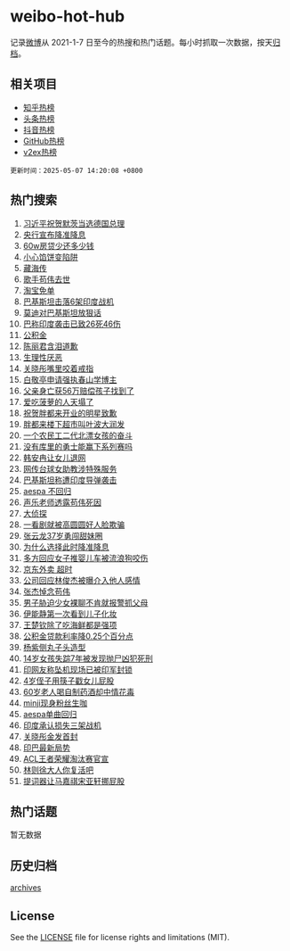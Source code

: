 # weibo-hot-hub

记录[微博](https://www.weibo.com)从 2021-1-7 日至今的热搜和热门话题。每小时抓取一次数据，按天[归档](archives)。

## 相关项目

- [知乎热榜](https://github.com/lonnyzhang423/zhihu-hot-hub)
- [头条热榜](https://github.com/lonnyzhang423/toutiao-hot-hub)
- [抖音热榜](https://github.com/lonnyzhang423/douyin-hot-hub)
- [GitHub热榜](https://github.com/lonnyzhang423/github-hot-hub)
- [v2ex热榜](https://github.com/lonnyzhang423/v2ex-hot-hub)


`更新时间：2025-05-07 14:20:08 +0800`

## 热门搜索

1. [习近平祝贺默茨当选德国总理](https://m.weibo.cn/search?containerid=100103type%3D1%26t%3D10%26q%3D%23%E4%B9%A0%E8%BF%91%E5%B9%B3%E7%A5%9D%E8%B4%BA%E9%BB%98%E8%8C%A8%E5%BD%93%E9%80%89%E5%BE%B7%E5%9B%BD%E6%80%BB%E7%90%86%23&stream_entry_id=51&isnewpage=1&extparam=seat%3D1%26filter_type%3Drealtimehot%26stream_entry_id%3D51%26dgr%3D0%26pos%3D0%26q%3D%2523%25E4%25B9%25A0%25E8%25BF%2591%25E5%25B9%25B3%25E7%25A5%259D%25E8%25B4%25BA%25E9%25BB%2598%25E8%258C%25A8%25E5%25BD%2593%25E9%2580%2589%25E5%25BE%25B7%25E5%259B%25BD%25E6%2580%25BB%25E7%2590%2586%2523%26cate%3D10103%26c_type%3D51%26display_time%3D1746598807%26pre_seqid%3D17465988075220289204127)
1. [央行宣布降准降息](https://m.weibo.cn/search?containerid=100103type%3D1%26t%3D10%26q%3D%23%E5%A4%AE%E8%A1%8C%E5%AE%A3%E5%B8%83%E9%99%8D%E5%87%86%E9%99%8D%E6%81%AF%23&stream_entry_id=31&isnewpage=1&extparam=seat%3D1%26stream_entry_id%3D31%26pos%3D0%26lcate%3D5001%26band_rank%3D1%26filter_type%3Drealtimehot%26q%3D%2523%25E5%25A4%25AE%25E8%25A1%258C%25E5%25AE%25A3%25E5%25B8%2583%25E9%2599%258D%25E5%2587%2586%25E9%2599%258D%25E6%2581%25AF%2523%26dgr%3D0%26c_type%3D31%26realpos%3D1%26cate%3D5001%26flag%3D2%26display_time%3D1746598807%26pre_seqid%3D17465988075220289204127)
1. [60w房贷少还多少钱](https://m.weibo.cn/search?containerid=100103type%3D1%26t%3D10%26q%3D60w%E6%88%BF%E8%B4%B7%E5%B0%91%E8%BF%98%E5%A4%9A%E5%B0%91%E9%92%B1&stream_entry_id=31&isnewpage=1&extparam=seat%3D1%26stream_entry_id%3D31%26pos%3D1%26lcate%3D5001%26band_rank%3D2%26filter_type%3Drealtimehot%26q%3D60w%25E6%2588%25BF%25E8%25B4%25B7%25E5%25B0%2591%25E8%25BF%2598%25E5%25A4%259A%25E5%25B0%2591%25E9%2592%25B1%26dgr%3D0%26c_type%3D31%26realpos%3D2%26cate%3D5001%26flag%3D2%26display_time%3D1746598807%26pre_seqid%3D17465988075220289204127)
1. [小心馅饼变陷阱](https://m.weibo.cn/search?containerid=100103type%3D1%26t%3D10%26q%3D%23%E5%B0%8F%E5%BF%83%E9%A6%85%E9%A5%BC%E5%8F%98%E9%99%B7%E9%98%B1%23&stream_entry_id=31&isnewpage=1&extparam=seat%3D1%26stream_entry_id%3D31%26pos%3D2%26lcate%3D5001%26band_rank%3D3%26filter_type%3Drealtimehot%26q%3D%2523%25E5%25B0%258F%25E5%25BF%2583%25E9%25A6%2585%25E9%25A5%25BC%25E5%258F%2598%25E9%2599%25B7%25E9%2598%25B1%2523%26dgr%3D0%26c_type%3D31%26realpos%3D3%26cate%3D5001%26flag%3D1%26display_time%3D1746598807%26pre_seqid%3D17465988075220289204127)
1. [藏海传](https://m.weibo.cn/search?containerid=100103type%3D1%26t%3D10%26q%3D%E8%97%8F%E6%B5%B7%E4%BC%A0&stream_entry_id=31&isnewpage=1&extparam=seat%3D1%26stream_entry_id%3D31%26pos%3D3%26lcate%3D5001%26band_rank%3D4%26filter_type%3Drealtimehot%26q%3D%25E8%2597%258F%25E6%25B5%25B7%25E4%25BC%25A0%26dgr%3D0%26c_type%3D31%26realpos%3D4%26cate%3D5001%26flag%3D2%26display_time%3D1746598807%26pre_seqid%3D17465988075220289204127)
1. [歌手苟伟去世](https://m.weibo.cn/search?containerid=100103type%3D1%26t%3D10%26q%3D%23%E6%AD%8C%E6%89%8B%E8%8B%9F%E4%BC%9F%E5%8E%BB%E4%B8%96%23&stream_entry_id=31&isnewpage=1&extparam=seat%3D1%26stream_entry_id%3D31%26pos%3D4%26lcate%3D5001%26band_rank%3D5%26filter_type%3Drealtimehot%26q%3D%2523%25E6%25AD%258C%25E6%2589%258B%25E8%258B%259F%25E4%25BC%259F%25E5%258E%25BB%25E4%25B8%2596%2523%26dgr%3D0%26c_type%3D31%26realpos%3D5%26cate%3D5001%26flag%3D2%26display_time%3D1746598807%26pre_seqid%3D17465988075220289204127)
1. [淘宝免单](https://m.weibo.cn/search?containerid=100103type%3D1%26t%3D10%26q%3D%E6%B7%98%E5%AE%9D%E5%85%8D%E5%8D%95&stream_entry_id=31&isnewpage=1&extparam=seat%3D1%26stream_entry_id%3D31%26pos%3D5%26lcate%3D5001%26band_rank%3D6%26filter_type%3Drealtimehot%26q%3D%25E6%25B7%2598%25E5%25AE%259D%25E5%2585%258D%25E5%258D%2595%26dgr%3D0%26c_type%3D31%26realpos%3D6%26cate%3D5001%26flag%3D16%26display_time%3D1746598807%26pre_seqid%3D17465988075220289204127)
1. [巴基斯坦击落6架印度战机](https://m.weibo.cn/search?containerid=100103type%3D1%26t%3D10%26q%3D%23%E5%B7%B4%E5%9F%BA%E6%96%AF%E5%9D%A6%E5%87%BB%E8%90%BD6%E6%9E%B6%E5%8D%B0%E5%BA%A6%E6%88%98%E6%9C%BA%23&stream_entry_id=31&isnewpage=1&extparam=seat%3D1%26stream_entry_id%3D31%26pos%3D6%26lcate%3D5001%26band_rank%3D7%26filter_type%3Drealtimehot%26q%3D%2523%25E5%25B7%25B4%25E5%259F%25BA%25E6%2596%25AF%25E5%259D%25A6%25E5%2587%25BB%25E8%2590%25BD6%25E6%259E%25B6%25E5%258D%25B0%25E5%25BA%25A6%25E6%2588%2598%25E6%259C%25BA%2523%26dgr%3D0%26c_type%3D31%26realpos%3D7%26cate%3D5001%26flag%3D0%26display_time%3D1746598807%26pre_seqid%3D17465988075220289204127)
1. [莫迪对巴基斯坦放狠话](https://m.weibo.cn/search?containerid=100103type%3D1%26t%3D10%26q%3D%23%E8%8E%AB%E8%BF%AA%E5%AF%B9%E5%B7%B4%E5%9F%BA%E6%96%AF%E5%9D%A6%E6%94%BE%E7%8B%A0%E8%AF%9D%23&stream_entry_id=31&isnewpage=1&extparam=seat%3D1%26stream_entry_id%3D31%26pos%3D7%26lcate%3D5001%26band_rank%3D8%26filter_type%3Drealtimehot%26q%3D%2523%25E8%258E%25AB%25E8%25BF%25AA%25E5%25AF%25B9%25E5%25B7%25B4%25E5%259F%25BA%25E6%2596%25AF%25E5%259D%25A6%25E6%2594%25BE%25E7%258B%25A0%25E8%25AF%259D%2523%26dgr%3D0%26c_type%3D31%26realpos%3D8%26cate%3D5001%26flag%3D0%26display_time%3D1746598807%26pre_seqid%3D17465988075220289204127)
1. [巴称印度袭击已致26死46伤](https://m.weibo.cn/search?containerid=100103type%3D1%26t%3D10%26q%3D%23%E5%B7%B4%E7%A7%B0%E5%8D%B0%E5%BA%A6%E8%A2%AD%E5%87%BB%E5%B7%B2%E8%87%B426%E6%AD%BB46%E4%BC%A4%23&stream_entry_id=31&isnewpage=1&extparam=seat%3D1%26stream_entry_id%3D31%26pos%3D8%26lcate%3D5001%26band_rank%3D9%26filter_type%3Drealtimehot%26q%3D%2523%25E5%25B7%25B4%25E7%25A7%25B0%25E5%258D%25B0%25E5%25BA%25A6%25E8%25A2%25AD%25E5%2587%25BB%25E5%25B7%25B2%25E8%2587%25B426%25E6%25AD%25BB46%25E4%25BC%25A4%2523%26dgr%3D0%26c_type%3D31%26realpos%3D9%26cate%3D5001%26flag%3D1%26display_time%3D1746598807%26pre_seqid%3D17465988075220289204127)
1. [公积金](https://m.weibo.cn/search?containerid=100103type%3D1%26t%3D10%26q%3D%E5%85%AC%E7%A7%AF%E9%87%91&stream_entry_id=31&isnewpage=1&extparam=seat%3D1%26stream_entry_id%3D31%26pos%3D9%26lcate%3D5001%26band_rank%3D10%26filter_type%3Drealtimehot%26q%3D%25E5%2585%25AC%25E7%25A7%25AF%25E9%2587%2591%26dgr%3D0%26c_type%3D31%26realpos%3D10%26cate%3D5001%26flag%3D0%26display_time%3D1746598807%26pre_seqid%3D17465988075220289204127)
1. [陈丽君含泪道歉](https://m.weibo.cn/search?containerid=100103type%3D1%26t%3D10%26q%3D%23%E9%99%88%E4%B8%BD%E5%90%9B%E5%90%AB%E6%B3%AA%E9%81%93%E6%AD%89%23&stream_entry_id=31&isnewpage=1&extparam=seat%3D1%26stream_entry_id%3D31%26pos%3D10%26lcate%3D5001%26band_rank%3D11%26filter_type%3Drealtimehot%26q%3D%2523%25E9%2599%2588%25E4%25B8%25BD%25E5%2590%259B%25E5%2590%25AB%25E6%25B3%25AA%25E9%2581%2593%25E6%25AD%2589%2523%26dgr%3D0%26c_type%3D31%26realpos%3D11%26cate%3D5001%26flag%3D1%26display_time%3D1746598807%26pre_seqid%3D17465988075220289204127)
1. [生理性厌恶](https://m.weibo.cn/search?containerid=100103type%3D1%26t%3D10%26q%3D%E7%94%9F%E7%90%86%E6%80%A7%E5%8E%8C%E6%81%B6&stream_entry_id=31&isnewpage=1&extparam=seat%3D1%26stream_entry_id%3D31%26pos%3D11%26lcate%3D5001%26band_rank%3D12%26filter_type%3Drealtimehot%26q%3D%25E7%2594%259F%25E7%2590%2586%25E6%2580%25A7%25E5%258E%258C%25E6%2581%25B6%26dgr%3D0%26c_type%3D31%26realpos%3D12%26cate%3D5001%26flag%3D2%26display_time%3D1746598807%26pre_seqid%3D17465988075220289204127)
1. [关晓彤嘴里咬着戒指](https://m.weibo.cn/search?containerid=100103type%3D1%26t%3D10%26q%3D%23%E5%85%B3%E6%99%93%E5%BD%A4%E5%98%B4%E9%87%8C%E5%92%AC%E7%9D%80%E6%88%92%E6%8C%87%23&stream_entry_id=31&isnewpage=1&extparam=seat%3D1%26stream_entry_id%3D31%26pos%3D12%26lcate%3D5001%26band_rank%3D13%26filter_type%3Drealtimehot%26q%3D%2523%25E5%2585%25B3%25E6%2599%2593%25E5%25BD%25A4%25E5%2598%25B4%25E9%2587%258C%25E5%2592%25AC%25E7%259D%2580%25E6%2588%2592%25E6%258C%2587%2523%26dgr%3D0%26c_type%3D31%26realpos%3D13%26cate%3D5001%26flag%3D1%26display_time%3D1746598807%26pre_seqid%3D17465988075220289204127)
1. [白敬亭申请强执春山学博主](https://m.weibo.cn/search?containerid=100103type%3D1%26t%3D10%26q%3D%23%E7%99%BD%E6%95%AC%E4%BA%AD%E7%94%B3%E8%AF%B7%E5%BC%BA%E6%89%A7%E6%98%A5%E5%B1%B1%E5%AD%A6%E5%8D%9A%E4%B8%BB%23&stream_entry_id=31&isnewpage=1&extparam=seat%3D1%26stream_entry_id%3D31%26pos%3D13%26lcate%3D5001%26band_rank%3D14%26filter_type%3Drealtimehot%26q%3D%2523%25E7%2599%25BD%25E6%2595%25AC%25E4%25BA%25AD%25E7%2594%25B3%25E8%25AF%25B7%25E5%25BC%25BA%25E6%2589%25A7%25E6%2598%25A5%25E5%25B1%25B1%25E5%25AD%25A6%25E5%258D%259A%25E4%25B8%25BB%2523%26dgr%3D0%26c_type%3D31%26realpos%3D14%26cate%3D5001%26flag%3D2%26display_time%3D1746598807%26pre_seqid%3D17465988075220289204127)
1. [父亲身亡获56万赔偿孩子找到了](https://m.weibo.cn/search?containerid=100103type%3D1%26t%3D10%26q%3D%23%E7%88%B6%E4%BA%B2%E8%BA%AB%E4%BA%A1%E8%8E%B756%E4%B8%87%E8%B5%94%E5%81%BF%E5%AD%A9%E5%AD%90%E6%89%BE%E5%88%B0%E4%BA%86%23&stream_entry_id=31&isnewpage=1&extparam=seat%3D1%26stream_entry_id%3D31%26pos%3D14%26lcate%3D5001%26band_rank%3D15%26filter_type%3Drealtimehot%26q%3D%2523%25E7%2588%25B6%25E4%25BA%25B2%25E8%25BA%25AB%25E4%25BA%25A1%25E8%258E%25B756%25E4%25B8%2587%25E8%25B5%2594%25E5%2581%25BF%25E5%25AD%25A9%25E5%25AD%2590%25E6%2589%25BE%25E5%2588%25B0%25E4%25BA%2586%2523%26dgr%3D0%26c_type%3D31%26realpos%3D15%26cate%3D5001%26flag%3D1%26display_time%3D1746598807%26pre_seqid%3D17465988075220289204127)
1. [爱吃菠萝的人天塌了](https://m.weibo.cn/search?containerid=100103type%3D1%26t%3D10%26q%3D%23%E7%88%B1%E5%90%83%E8%8F%A0%E8%90%9D%E7%9A%84%E4%BA%BA%E5%A4%A9%E5%A1%8C%E4%BA%86%23&stream_entry_id=31&isnewpage=1&extparam=seat%3D1%26stream_entry_id%3D31%26pos%3D15%26lcate%3D5001%26band_rank%3D16%26filter_type%3Drealtimehot%26q%3D%2523%25E7%2588%25B1%25E5%2590%2583%25E8%258F%25A0%25E8%2590%259D%25E7%259A%2584%25E4%25BA%25BA%25E5%25A4%25A9%25E5%25A1%258C%25E4%25BA%2586%2523%26dgr%3D0%26c_type%3D31%26realpos%3D16%26cate%3D5001%26flag%3D2%26display_time%3D1746598807%26pre_seqid%3D17465988075220289204127)
1. [祝贺胖都来开业的明星致歉](https://m.weibo.cn/search?containerid=100103type%3D1%26t%3D10%26q%3D%23%E7%A5%9D%E8%B4%BA%E8%83%96%E9%83%BD%E6%9D%A5%E5%BC%80%E4%B8%9A%E7%9A%84%E6%98%8E%E6%98%9F%E8%87%B4%E6%AD%89%23&stream_entry_id=31&isnewpage=1&extparam=seat%3D1%26stream_entry_id%3D31%26pos%3D16%26lcate%3D5001%26band_rank%3D17%26filter_type%3Drealtimehot%26q%3D%2523%25E7%25A5%259D%25E8%25B4%25BA%25E8%2583%2596%25E9%2583%25BD%25E6%259D%25A5%25E5%25BC%2580%25E4%25B8%259A%25E7%259A%2584%25E6%2598%258E%25E6%2598%259F%25E8%2587%25B4%25E6%25AD%2589%2523%26dgr%3D0%26c_type%3D31%26realpos%3D17%26cate%3D5001%26flag%3D2%26display_time%3D1746598807%26pre_seqid%3D17465988075220289204127)
1. [胖都来楼下超市叫叶波大润发](https://m.weibo.cn/search?containerid=100103type%3D1%26t%3D10%26q%3D%23%E8%83%96%E9%83%BD%E6%9D%A5%E6%A5%BC%E4%B8%8B%E8%B6%85%E5%B8%82%E5%8F%AB%E5%8F%B6%E6%B3%A2%E5%A4%A7%E6%B6%A6%E5%8F%91%23&stream_entry_id=31&isnewpage=1&extparam=seat%3D1%26stream_entry_id%3D31%26pos%3D17%26lcate%3D5001%26band_rank%3D18%26filter_type%3Drealtimehot%26q%3D%2523%25E8%2583%2596%25E9%2583%25BD%25E6%259D%25A5%25E6%25A5%25BC%25E4%25B8%258B%25E8%25B6%2585%25E5%25B8%2582%25E5%258F%25AB%25E5%258F%25B6%25E6%25B3%25A2%25E5%25A4%25A7%25E6%25B6%25A6%25E5%258F%2591%2523%26dgr%3D0%26c_type%3D31%26realpos%3D18%26cate%3D5001%26flag%3D1%26display_time%3D1746598807%26pre_seqid%3D17465988075220289204127)
1. [一个农民工二代北漂女孩的奋斗](https://m.weibo.cn/search?containerid=100103type%3D1%26t%3D10%26q%3D%23%E4%B8%80%E4%B8%AA%E5%86%9C%E6%B0%91%E5%B7%A5%E4%BA%8C%E4%BB%A3%E5%8C%97%E6%BC%82%E5%A5%B3%E5%AD%A9%E7%9A%84%E5%A5%8B%E6%96%97%23&stream_entry_id=31&isnewpage=1&extparam=seat%3D1%26stream_entry_id%3D31%26pos%3D18%26lcate%3D5001%26band_rank%3D19%26filter_type%3Drealtimehot%26q%3D%2523%25E4%25B8%2580%25E4%25B8%25AA%25E5%2586%259C%25E6%25B0%2591%25E5%25B7%25A5%25E4%25BA%258C%25E4%25BB%25A3%25E5%258C%2597%25E6%25BC%2582%25E5%25A5%25B3%25E5%25AD%25A9%25E7%259A%2584%25E5%25A5%258B%25E6%2596%2597%2523%26dgr%3D0%26c_type%3D31%26realpos%3D19%26cate%3D5001%26flag%3D1%26display_time%3D1746598807%26pre_seqid%3D17465988075220289204127)
1. [没有库里的勇士能赢下系列赛吗](https://m.weibo.cn/search?containerid=100103type%3D1%26t%3D10%26q%3D%E6%B2%A1%E6%9C%89%E5%BA%93%E9%87%8C%E7%9A%84%E5%8B%87%E5%A3%AB%E8%83%BD%E8%B5%A2%E4%B8%8B%E7%B3%BB%E5%88%97%E8%B5%9B%E5%90%97&stream_entry_id=31&isnewpage=1&extparam=seat%3D1%26stream_entry_id%3D31%26pos%3D19%26lcate%3D5001%26is_ai_ask%3D1%26band_rank%3D20%26filter_type%3Drealtimehot%26q%3D%25E6%25B2%25A1%25E6%259C%2589%25E5%25BA%2593%25E9%2587%258C%25E7%259A%2584%25E5%258B%2587%25E5%25A3%25AB%25E8%2583%25BD%25E8%25B5%25A2%25E4%25B8%258B%25E7%25B3%25BB%25E5%2588%2597%25E8%25B5%259B%25E5%2590%2597%26c_type%3D31%26dgr%3D0%26realpos%3D20%26cate%3D5001%26flag%3D1%26display_time%3D1746598807%26pre_seqid%3D17465988075220289204127)
1. [韩安冉让女儿退网](https://m.weibo.cn/search?containerid=100103type%3D1%26t%3D10%26q%3D%23%E9%9F%A9%E5%AE%89%E5%86%89%E8%AE%A9%E5%A5%B3%E5%84%BF%E9%80%80%E7%BD%91%23&stream_entry_id=31&isnewpage=1&extparam=seat%3D1%26stream_entry_id%3D31%26pos%3D20%26lcate%3D5001%26band_rank%3D21%26filter_type%3Drealtimehot%26q%3D%2523%25E9%259F%25A9%25E5%25AE%2589%25E5%2586%2589%25E8%25AE%25A9%25E5%25A5%25B3%25E5%2584%25BF%25E9%2580%2580%25E7%25BD%2591%2523%26dgr%3D0%26c_type%3D31%26realpos%3D21%26cate%3D5001%26flag%3D1%26display_time%3D1746598807%26pre_seqid%3D17465988075220289204127)
1. [网传台球女助教涉特殊服务](https://m.weibo.cn/search?containerid=100103type%3D1%26t%3D10%26q%3D%23%E7%BD%91%E4%BC%A0%E5%8F%B0%E7%90%83%E5%A5%B3%E5%8A%A9%E6%95%99%E6%B6%89%E7%89%B9%E6%AE%8A%E6%9C%8D%E5%8A%A1%23&stream_entry_id=31&isnewpage=1&extparam=seat%3D1%26stream_entry_id%3D31%26pos%3D21%26lcate%3D5001%26band_rank%3D22%26filter_type%3Drealtimehot%26q%3D%2523%25E7%25BD%2591%25E4%25BC%25A0%25E5%258F%25B0%25E7%2590%2583%25E5%25A5%25B3%25E5%258A%25A9%25E6%2595%2599%25E6%25B6%2589%25E7%2589%25B9%25E6%25AE%258A%25E6%259C%258D%25E5%258A%25A1%2523%26dgr%3D0%26c_type%3D31%26realpos%3D22%26cate%3D5001%26flag%3D0%26display_time%3D1746598807%26pre_seqid%3D17465988075220289204127)
1. [巴基斯坦称遭印度导弹袭击](https://m.weibo.cn/search?containerid=100103type%3D1%26t%3D10%26q%3D%23%E5%B7%B4%E5%9F%BA%E6%96%AF%E5%9D%A6%E7%A7%B0%E9%81%AD%E5%8D%B0%E5%BA%A6%E5%AF%BC%E5%BC%B9%E8%A2%AD%E5%87%BB%23&stream_entry_id=31&isnewpage=1&extparam=seat%3D1%26stream_entry_id%3D31%26pos%3D22%26lcate%3D5001%26band_rank%3D23%26filter_type%3Drealtimehot%26q%3D%2523%25E5%25B7%25B4%25E5%259F%25BA%25E6%2596%25AF%25E5%259D%25A6%25E7%25A7%25B0%25E9%2581%25AD%25E5%258D%25B0%25E5%25BA%25A6%25E5%25AF%25BC%25E5%25BC%25B9%25E8%25A2%25AD%25E5%2587%25BB%2523%26dgr%3D0%26c_type%3D31%26realpos%3D23%26cate%3D5001%26flag%3D0%26display_time%3D1746598807%26pre_seqid%3D17465988075220289204127)
1. [aespa 不回归](https://m.weibo.cn/search?containerid=100103type%3D1%26t%3D10%26q%3Daespa+%E4%B8%8D%E5%9B%9E%E5%BD%92&stream_entry_id=31&isnewpage=1&extparam=seat%3D1%26stream_entry_id%3D31%26pos%3D23%26lcate%3D5001%26band_rank%3D24%26filter_type%3Drealtimehot%26q%3Daespa%2520%25E4%25B8%258D%25E5%259B%259E%25E5%25BD%2592%26dgr%3D0%26c_type%3D31%26realpos%3D24%26cate%3D5001%26flag%3D1%26display_time%3D1746598807%26pre_seqid%3D17465988075220289204127)
1. [声乐老师透露苟伟死因](https://m.weibo.cn/search?containerid=100103type%3D1%26t%3D10%26q%3D%23%E5%A3%B0%E4%B9%90%E8%80%81%E5%B8%88%E9%80%8F%E9%9C%B2%E8%8B%9F%E4%BC%9F%E6%AD%BB%E5%9B%A0%23&stream_entry_id=31&isnewpage=1&extparam=seat%3D1%26stream_entry_id%3D31%26pos%3D24%26lcate%3D5001%26band_rank%3D25%26filter_type%3Drealtimehot%26q%3D%2523%25E5%25A3%25B0%25E4%25B9%2590%25E8%2580%2581%25E5%25B8%2588%25E9%2580%258F%25E9%259C%25B2%25E8%258B%259F%25E4%25BC%259F%25E6%25AD%25BB%25E5%259B%25A0%2523%26dgr%3D0%26c_type%3D31%26realpos%3D25%26cate%3D5001%26flag%3D1%26display_time%3D1746598807%26pre_seqid%3D17465988075220289204127)
1. [大侦探](https://m.weibo.cn/search?containerid=100103type%3D1%26t%3D10%26q%3D%E5%A4%A7%E4%BE%A6%E6%8E%A2&stream_entry_id=31&isnewpage=1&extparam=seat%3D1%26stream_entry_id%3D31%26pos%3D25%26lcate%3D5001%26band_rank%3D26%26filter_type%3Drealtimehot%26q%3D%25E5%25A4%25A7%25E4%25BE%25A6%25E6%258E%25A2%26dgr%3D0%26c_type%3D31%26realpos%3D26%26cate%3D5001%26flag%3D1%26display_time%3D1746598807%26pre_seqid%3D17465988075220289204127)
1. [一看剧就被高圆圆好人脸欺骗](https://m.weibo.cn/search?containerid=100103type%3D1%26t%3D10%26q%3D%E4%B8%80%E7%9C%8B%E5%89%A7%E5%B0%B1%E8%A2%AB%E9%AB%98%E5%9C%86%E5%9C%86%E5%A5%BD%E4%BA%BA%E8%84%B8%E6%AC%BA%E9%AA%97&stream_entry_id=31&isnewpage=1&extparam=seat%3D1%26stream_entry_id%3D31%26pos%3D26%26lcate%3D5001%26band_rank%3D27%26filter_type%3Drealtimehot%26q%3D%25E4%25B8%2580%25E7%259C%258B%25E5%2589%25A7%25E5%25B0%25B1%25E8%25A2%25AB%25E9%25AB%2598%25E5%259C%2586%25E5%259C%2586%25E5%25A5%25BD%25E4%25BA%25BA%25E8%2584%25B8%25E6%25AC%25BA%25E9%25AA%2597%26dgr%3D0%26c_type%3D31%26realpos%3D27%26cate%3D5001%26flag%3D1%26display_time%3D1746598807%26pre_seqid%3D17465988075220289204127)
1. [张云龙37岁勇闯甜妹圈](https://m.weibo.cn/search?containerid=100103type%3D1%26t%3D10%26q%3D%E5%BC%A0%E4%BA%91%E9%BE%9937%E5%B2%81%E5%8B%87%E9%97%AF%E7%94%9C%E5%A6%B9%E5%9C%88&stream_entry_id=31&isnewpage=1&extparam=seat%3D1%26stream_entry_id%3D31%26pos%3D27%26lcate%3D5001%26band_rank%3D28%26filter_type%3Drealtimehot%26q%3D%25E5%25BC%25A0%25E4%25BA%2591%25E9%25BE%259937%25E5%25B2%2581%25E5%258B%2587%25E9%2597%25AF%25E7%2594%259C%25E5%25A6%25B9%25E5%259C%2588%26dgr%3D0%26c_type%3D31%26realpos%3D28%26cate%3D5001%26flag%3D1%26display_time%3D1746598807%26pre_seqid%3D17465988075220289204127)
1. [为什么选择此时降准降息](https://m.weibo.cn/search?containerid=100103type%3D1%26t%3D10%26q%3D%E4%B8%BA%E4%BB%80%E4%B9%88%E9%80%89%E6%8B%A9%E6%AD%A4%E6%97%B6%E9%99%8D%E5%87%86%E9%99%8D%E6%81%AF&stream_entry_id=31&isnewpage=1&extparam=seat%3D1%26stream_entry_id%3D31%26pos%3D28%26lcate%3D5001%26band_rank%3D29%26filter_type%3Drealtimehot%26q%3D%25E4%25B8%25BA%25E4%25BB%2580%25E4%25B9%2588%25E9%2580%2589%25E6%258B%25A9%25E6%25AD%25A4%25E6%2597%25B6%25E9%2599%258D%25E5%2587%2586%25E9%2599%258D%25E6%2581%25AF%26dgr%3D0%26c_type%3D31%26realpos%3D29%26cate%3D5001%26flag%3D1%26display_time%3D1746598807%26pre_seqid%3D17465988075220289204127)
1. [多方回应女子推婴儿车被流浪狗咬伤](https://m.weibo.cn/search?containerid=100103type%3D1%26t%3D10%26q%3D%23%E5%A4%9A%E6%96%B9%E5%9B%9E%E5%BA%94%E5%A5%B3%E5%AD%90%E6%8E%A8%E5%A9%B4%E5%84%BF%E8%BD%A6%E8%A2%AB%E6%B5%81%E6%B5%AA%E7%8B%97%E5%92%AC%E4%BC%A4%23&stream_entry_id=31&isnewpage=1&extparam=seat%3D1%26stream_entry_id%3D31%26pos%3D29%26lcate%3D5001%26band_rank%3D30%26filter_type%3Drealtimehot%26q%3D%2523%25E5%25A4%259A%25E6%2596%25B9%25E5%259B%259E%25E5%25BA%2594%25E5%25A5%25B3%25E5%25AD%2590%25E6%258E%25A8%25E5%25A9%25B4%25E5%2584%25BF%25E8%25BD%25A6%25E8%25A2%25AB%25E6%25B5%2581%25E6%25B5%25AA%25E7%258B%2597%25E5%2592%25AC%25E4%25BC%25A4%2523%26dgr%3D0%26c_type%3D31%26realpos%3D30%26cate%3D5001%26flag%3D1%26display_time%3D1746598807%26pre_seqid%3D17465988075220289204127)
1. [京东外卖 超时](https://m.weibo.cn/search?containerid=100103type%3D1%26t%3D10%26q%3D%E4%BA%AC%E4%B8%9C%E5%A4%96%E5%8D%96+%E8%B6%85%E6%97%B6&stream_entry_id=31&isnewpage=1&extparam=seat%3D1%26stream_entry_id%3D31%26pos%3D30%26lcate%3D5001%26band_rank%3D31%26filter_type%3Drealtimehot%26q%3D%25E4%25BA%25AC%25E4%25B8%259C%25E5%25A4%2596%25E5%258D%2596%2520%25E8%25B6%2585%25E6%2597%25B6%26dgr%3D0%26c_type%3D31%26realpos%3D31%26cate%3D5001%26flag%3D1%26display_time%3D1746598807%26pre_seqid%3D17465988075220289204127)
1. [公司回应林俊杰被曝介入他人感情](https://m.weibo.cn/search?containerid=100103type%3D1%26t%3D10%26q%3D%23%E5%85%AC%E5%8F%B8%E5%9B%9E%E5%BA%94%E6%9E%97%E4%BF%8A%E6%9D%B0%E8%A2%AB%E6%9B%9D%E4%BB%8B%E5%85%A5%E4%BB%96%E4%BA%BA%E6%84%9F%E6%83%85%23&stream_entry_id=31&isnewpage=1&extparam=seat%3D1%26stream_entry_id%3D31%26pos%3D31%26lcate%3D5001%26band_rank%3D32%26filter_type%3Drealtimehot%26q%3D%2523%25E5%2585%25AC%25E5%258F%25B8%25E5%259B%259E%25E5%25BA%2594%25E6%259E%2597%25E4%25BF%258A%25E6%259D%25B0%25E8%25A2%25AB%25E6%259B%259D%25E4%25BB%258B%25E5%2585%25A5%25E4%25BB%2596%25E4%25BA%25BA%25E6%2584%259F%25E6%2583%2585%2523%26dgr%3D0%26c_type%3D31%26realpos%3D32%26cate%3D5001%26flag%3D0%26display_time%3D1746598807%26pre_seqid%3D17465988075220289204127)
1. [张杰悼念苟伟](https://m.weibo.cn/search?containerid=100103type%3D1%26t%3D10%26q%3D%23%E5%BC%A0%E6%9D%B0%E6%82%BC%E5%BF%B5%E8%8B%9F%E4%BC%9F%23&stream_entry_id=31&isnewpage=1&extparam=seat%3D1%26stream_entry_id%3D31%26pos%3D32%26lcate%3D5001%26band_rank%3D33%26filter_type%3Drealtimehot%26q%3D%2523%25E5%25BC%25A0%25E6%259D%25B0%25E6%2582%25BC%25E5%25BF%25B5%25E8%258B%259F%25E4%25BC%259F%2523%26dgr%3D0%26c_type%3D31%26realpos%3D33%26cate%3D5001%26flag%3D0%26display_time%3D1746598807%26pre_seqid%3D17465988075220289204127)
1. [男子胁迫少女裸聊不肯就报警抓父母](https://m.weibo.cn/search?containerid=100103type%3D1%26t%3D10%26q%3D%23%E7%94%B7%E5%AD%90%E8%83%81%E8%BF%AB%E5%B0%91%E5%A5%B3%E8%A3%B8%E8%81%8A%E4%B8%8D%E8%82%AF%E5%B0%B1%E6%8A%A5%E8%AD%A6%E6%8A%93%E7%88%B6%E6%AF%8D%23&stream_entry_id=31&isnewpage=1&extparam=seat%3D1%26stream_entry_id%3D31%26pos%3D33%26lcate%3D5001%26band_rank%3D34%26filter_type%3Drealtimehot%26q%3D%2523%25E7%2594%25B7%25E5%25AD%2590%25E8%2583%2581%25E8%25BF%25AB%25E5%25B0%2591%25E5%25A5%25B3%25E8%25A3%25B8%25E8%2581%258A%25E4%25B8%258D%25E8%2582%25AF%25E5%25B0%25B1%25E6%258A%25A5%25E8%25AD%25A6%25E6%258A%2593%25E7%2588%25B6%25E6%25AF%258D%2523%26dgr%3D0%26c_type%3D31%26realpos%3D34%26cate%3D5001%26flag%3D1%26display_time%3D1746598807%26pre_seqid%3D17465988075220289204127)
1. [伊能静第一次看到儿子化妆](https://m.weibo.cn/search?containerid=100103type%3D1%26t%3D10%26q%3D%23%E4%BC%8A%E8%83%BD%E9%9D%99%E7%AC%AC%E4%B8%80%E6%AC%A1%E7%9C%8B%E5%88%B0%E5%84%BF%E5%AD%90%E5%8C%96%E5%A6%86%23&stream_entry_id=31&isnewpage=1&extparam=seat%3D1%26stream_entry_id%3D31%26pos%3D34%26lcate%3D5001%26band_rank%3D35%26filter_type%3Drealtimehot%26q%3D%2523%25E4%25BC%258A%25E8%2583%25BD%25E9%259D%2599%25E7%25AC%25AC%25E4%25B8%2580%25E6%25AC%25A1%25E7%259C%258B%25E5%2588%25B0%25E5%2584%25BF%25E5%25AD%2590%25E5%258C%2596%25E5%25A6%2586%2523%26dgr%3D0%26c_type%3D31%26realpos%3D35%26cate%3D5001%26flag%3D0%26display_time%3D1746598807%26pre_seqid%3D17465988075220289204127)
1. [王楚钦除了吃海鲜都是强项](https://m.weibo.cn/search?containerid=100103type%3D1%26t%3D10%26q%3D%23%E7%8E%8B%E6%A5%9A%E9%92%A6%E9%99%A4%E4%BA%86%E5%90%83%E6%B5%B7%E9%B2%9C%E9%83%BD%E6%98%AF%E5%BC%BA%E9%A1%B9%23&stream_entry_id=31&isnewpage=1&extparam=seat%3D1%26stream_entry_id%3D31%26pos%3D35%26lcate%3D5001%26band_rank%3D36%26filter_type%3Drealtimehot%26q%3D%2523%25E7%258E%258B%25E6%25A5%259A%25E9%2592%25A6%25E9%2599%25A4%25E4%25BA%2586%25E5%2590%2583%25E6%25B5%25B7%25E9%25B2%259C%25E9%2583%25BD%25E6%2598%25AF%25E5%25BC%25BA%25E9%25A1%25B9%2523%26dgr%3D0%26c_type%3D31%26realpos%3D36%26cate%3D5001%26flag%3D1%26display_time%3D1746598807%26pre_seqid%3D17465988075220289204127)
1. [公积金贷款利率降0.25个百分点](https://m.weibo.cn/search?containerid=100103type%3D1%26t%3D10%26q%3D%23%E5%85%AC%E7%A7%AF%E9%87%91%E8%B4%B7%E6%AC%BE%E5%88%A9%E7%8E%87%E9%99%8D0.25%E4%B8%AA%E7%99%BE%E5%88%86%E7%82%B9%23&stream_entry_id=31&isnewpage=1&extparam=seat%3D1%26stream_entry_id%3D31%26pos%3D36%26lcate%3D5001%26band_rank%3D37%26filter_type%3Drealtimehot%26q%3D%2523%25E5%2585%25AC%25E7%25A7%25AF%25E9%2587%2591%25E8%25B4%25B7%25E6%25AC%25BE%25E5%2588%25A9%25E7%258E%2587%25E9%2599%258D0.25%25E4%25B8%25AA%25E7%2599%25BE%25E5%2588%2586%25E7%2582%25B9%2523%26dgr%3D0%26c_type%3D31%26realpos%3D37%26cate%3D5001%26flag%3D0%26display_time%3D1746598807%26pre_seqid%3D17465988075220289204127)
1. [杨紫侧丸子头造型](https://m.weibo.cn/search?containerid=100103type%3D1%26t%3D10%26q%3D%23%E6%9D%A8%E7%B4%AB%E4%BE%A7%E4%B8%B8%E5%AD%90%E5%A4%B4%E9%80%A0%E5%9E%8B%23&stream_entry_id=31&isnewpage=1&extparam=seat%3D1%26stream_entry_id%3D31%26pos%3D37%26lcate%3D5001%26band_rank%3D38%26filter_type%3Drealtimehot%26q%3D%2523%25E6%259D%25A8%25E7%25B4%25AB%25E4%25BE%25A7%25E4%25B8%25B8%25E5%25AD%2590%25E5%25A4%25B4%25E9%2580%25A0%25E5%259E%258B%2523%26dgr%3D0%26c_type%3D31%26realpos%3D38%26cate%3D5001%26flag%3D1%26display_time%3D1746598807%26pre_seqid%3D17465988075220289204127)
1. [14岁女孩失踪7年被发现抛尸凶犯死刑](https://m.weibo.cn/search?containerid=100103type%3D1%26t%3D10%26q%3D%2314%E5%B2%81%E5%A5%B3%E5%AD%A9%E5%A4%B1%E8%B8%AA7%E5%B9%B4%E8%A2%AB%E5%8F%91%E7%8E%B0%E6%8A%9B%E5%B0%B8%E5%87%B6%E7%8A%AF%E6%AD%BB%E5%88%91%23&stream_entry_id=31&isnewpage=1&extparam=seat%3D1%26stream_entry_id%3D31%26pos%3D38%26lcate%3D5001%26band_rank%3D39%26filter_type%3Drealtimehot%26q%3D%252314%25E5%25B2%2581%25E5%25A5%25B3%25E5%25AD%25A9%25E5%25A4%25B1%25E8%25B8%25AA7%25E5%25B9%25B4%25E8%25A2%25AB%25E5%258F%2591%25E7%258E%25B0%25E6%258A%259B%25E5%25B0%25B8%25E5%2587%25B6%25E7%258A%25AF%25E6%25AD%25BB%25E5%2588%2591%2523%26dgr%3D0%26c_type%3D31%26realpos%3D39%26cate%3D5001%26flag%3D1%26display_time%3D1746598807%26pre_seqid%3D17465988075220289204127)
1. [印网友称坠机现场已被印军封锁](https://m.weibo.cn/search?containerid=100103type%3D1%26t%3D10%26q%3D%E5%8D%B0%E7%BD%91%E5%8F%8B%E7%A7%B0%E5%9D%A0%E6%9C%BA%E7%8E%B0%E5%9C%BA%E5%B7%B2%E8%A2%AB%E5%8D%B0%E5%86%9B%E5%B0%81%E9%94%81&stream_entry_id=31&isnewpage=1&extparam=seat%3D1%26stream_entry_id%3D31%26pos%3D39%26lcate%3D5001%26band_rank%3D40%26filter_type%3Drealtimehot%26q%3D%25E5%258D%25B0%25E7%25BD%2591%25E5%258F%258B%25E7%25A7%25B0%25E5%259D%25A0%25E6%259C%25BA%25E7%258E%25B0%25E5%259C%25BA%25E5%25B7%25B2%25E8%25A2%25AB%25E5%258D%25B0%25E5%2586%259B%25E5%25B0%2581%25E9%2594%2581%26dgr%3D0%26c_type%3D31%26realpos%3D40%26cate%3D5001%26flag%3D1%26display_time%3D1746598807%26pre_seqid%3D17465988075220289204127)
1. [4岁侄子用筷子戳女儿屁股](https://m.weibo.cn/search?containerid=100103type%3D1%26t%3D10%26q%3D%234%E5%B2%81%E4%BE%84%E5%AD%90%E7%94%A8%E7%AD%B7%E5%AD%90%E6%88%B3%E5%A5%B3%E5%84%BF%E5%B1%81%E8%82%A1%23&stream_entry_id=31&isnewpage=1&extparam=seat%3D1%26stream_entry_id%3D31%26pos%3D40%26lcate%3D5001%26band_rank%3D41%26filter_type%3Drealtimehot%26q%3D%25234%25E5%25B2%2581%25E4%25BE%2584%25E5%25AD%2590%25E7%2594%25A8%25E7%25AD%25B7%25E5%25AD%2590%25E6%2588%25B3%25E5%25A5%25B3%25E5%2584%25BF%25E5%25B1%2581%25E8%2582%25A1%2523%26dgr%3D0%26c_type%3D31%26realpos%3D41%26cate%3D5001%26flag%3D1%26display_time%3D1746598807%26pre_seqid%3D17465988075220289204127)
1. [60岁老人喝自制药酒却中情花毒](https://m.weibo.cn/search?containerid=100103type%3D1%26t%3D10%26q%3D%2360%E5%B2%81%E8%80%81%E4%BA%BA%E5%96%9D%E8%87%AA%E5%88%B6%E8%8D%AF%E9%85%92%E5%8D%B4%E4%B8%AD%E6%83%85%E8%8A%B1%E6%AF%92%23&stream_entry_id=31&isnewpage=1&extparam=seat%3D1%26stream_entry_id%3D31%26pos%3D41%26lcate%3D5001%26band_rank%3D42%26filter_type%3Drealtimehot%26q%3D%252360%25E5%25B2%2581%25E8%2580%2581%25E4%25BA%25BA%25E5%2596%259D%25E8%2587%25AA%25E5%2588%25B6%25E8%258D%25AF%25E9%2585%2592%25E5%258D%25B4%25E4%25B8%25AD%25E6%2583%2585%25E8%258A%25B1%25E6%25AF%2592%2523%26dgr%3D0%26c_type%3D31%26realpos%3D42%26cate%3D5001%26flag%3D0%26display_time%3D1746598807%26pre_seqid%3D17465988075220289204127)
1. [minji现身粉丝生咖](https://m.weibo.cn/search?containerid=100103type%3D1%26t%3D10%26q%3D%23minji%E7%8E%B0%E8%BA%AB%E7%B2%89%E4%B8%9D%E7%94%9F%E5%92%96%23&stream_entry_id=31&isnewpage=1&extparam=seat%3D1%26stream_entry_id%3D31%26pos%3D42%26lcate%3D5001%26band_rank%3D43%26filter_type%3Drealtimehot%26q%3D%2523minji%25E7%258E%25B0%25E8%25BA%25AB%25E7%25B2%2589%25E4%25B8%259D%25E7%2594%259F%25E5%2592%2596%2523%26dgr%3D0%26c_type%3D31%26realpos%3D43%26cate%3D5001%26flag%3D1%26display_time%3D1746598807%26pre_seqid%3D17465988075220289204127)
1. [aespa单曲回归](https://m.weibo.cn/search?containerid=100103type%3D1%26t%3D10%26q%3Daespa%E5%8D%95%E6%9B%B2%E5%9B%9E%E5%BD%92&stream_entry_id=31&isnewpage=1&extparam=seat%3D1%26stream_entry_id%3D31%26pos%3D43%26lcate%3D5001%26band_rank%3D44%26filter_type%3Drealtimehot%26q%3Daespa%25E5%258D%2595%25E6%259B%25B2%25E5%259B%259E%25E5%25BD%2592%26dgr%3D0%26c_type%3D31%26realpos%3D44%26cate%3D5001%26flag%3D1%26display_time%3D1746598807%26pre_seqid%3D17465988075220289204127)
1. [印度承认损失三架战机](https://m.weibo.cn/search?containerid=100103type%3D1%26t%3D10%26q%3D%E5%8D%B0%E5%BA%A6%E6%89%BF%E8%AE%A4%E6%8D%9F%E5%A4%B1%E4%B8%89%E6%9E%B6%E6%88%98%E6%9C%BA&stream_entry_id=31&isnewpage=1&extparam=seat%3D1%26stream_entry_id%3D31%26pos%3D44%26lcate%3D5001%26band_rank%3D45%26filter_type%3Drealtimehot%26q%3D%25E5%258D%25B0%25E5%25BA%25A6%25E6%2589%25BF%25E8%25AE%25A4%25E6%258D%259F%25E5%25A4%25B1%25E4%25B8%2589%25E6%259E%25B6%25E6%2588%2598%25E6%259C%25BA%26dgr%3D0%26c_type%3D31%26realpos%3D45%26cate%3D5001%26flag%3D1%26display_time%3D1746598807%26pre_seqid%3D17465988075220289204127)
1. [关晓彤金发首封](https://m.weibo.cn/search?containerid=100103type%3D1%26t%3D10%26q%3D%23%E5%85%B3%E6%99%93%E5%BD%A4%E9%87%91%E5%8F%91%E9%A6%96%E5%B0%81%23&stream_entry_id=31&isnewpage=1&extparam=seat%3D1%26stream_entry_id%3D31%26pos%3D45%26lcate%3D5001%26band_rank%3D46%26filter_type%3Drealtimehot%26q%3D%2523%25E5%2585%25B3%25E6%2599%2593%25E5%25BD%25A4%25E9%2587%2591%25E5%258F%2591%25E9%25A6%2596%25E5%25B0%2581%2523%26dgr%3D0%26c_type%3D31%26realpos%3D46%26cate%3D5001%26flag%3D0%26display_time%3D1746598807%26pre_seqid%3D17465988075220289204127)
1. [印巴最新局势](https://m.weibo.cn/search?containerid=100103type%3D1%26t%3D10%26q%3D%23%E5%8D%B0%E5%B7%B4%E6%9C%80%E6%96%B0%E5%B1%80%E5%8A%BF%23&stream_entry_id=31&isnewpage=1&extparam=seat%3D1%26stream_entry_id%3D31%26pos%3D46%26lcate%3D5001%26band_rank%3D47%26filter_type%3Drealtimehot%26q%3D%2523%25E5%258D%25B0%25E5%25B7%25B4%25E6%259C%2580%25E6%2596%25B0%25E5%25B1%2580%25E5%258A%25BF%2523%26dgr%3D0%26c_type%3D31%26realpos%3D47%26cate%3D5001%26flag%3D1%26display_time%3D1746598807%26pre_seqid%3D17465988075220289204127)
1. [ACL王者荣耀淘汰赛官宣](https://m.weibo.cn/search?containerid=100103type%3D1%26t%3D10%26q%3D%23ACL%E7%8E%8B%E8%80%85%E8%8D%A3%E8%80%80%E6%B7%98%E6%B1%B0%E8%B5%9B%E5%AE%98%E5%AE%A3%23&stream_entry_id=31&isnewpage=1&extparam=seat%3D1%26stream_entry_id%3D31%26pos%3D47%26lcate%3D5001%26band_rank%3D48%26filter_type%3Drealtimehot%26q%3D%2523ACL%25E7%258E%258B%25E8%2580%2585%25E8%258D%25A3%25E8%2580%2580%25E6%25B7%2598%25E6%25B1%25B0%25E8%25B5%259B%25E5%25AE%2598%25E5%25AE%25A3%2523%26dgr%3D0%26c_type%3D31%26realpos%3D48%26cate%3D5001%26flag%3D1%26display_time%3D1746598807%26pre_seqid%3D17465988075220289204127)
1. [林则徐大人你复活吧](https://m.weibo.cn/search?containerid=100103type%3D1%26t%3D10%26q%3D%E6%9E%97%E5%88%99%E5%BE%90%E5%A4%A7%E4%BA%BA%E4%BD%A0%E5%A4%8D%E6%B4%BB%E5%90%A7&stream_entry_id=31&isnewpage=1&extparam=seat%3D1%26stream_entry_id%3D31%26pos%3D48%26lcate%3D5001%26band_rank%3D49%26filter_type%3Drealtimehot%26q%3D%25E6%259E%2597%25E5%2588%2599%25E5%25BE%2590%25E5%25A4%25A7%25E4%25BA%25BA%25E4%25BD%25A0%25E5%25A4%258D%25E6%25B4%25BB%25E5%2590%25A7%26dgr%3D0%26c_type%3D31%26realpos%3D49%26cate%3D5001%26flag%3D1%26display_time%3D1746598807%26pre_seqid%3D17465988075220289204127)
1. [提词器让马嘉祺宋亚轩挪屁股](https://m.weibo.cn/search?containerid=100103type%3D1%26t%3D10%26q%3D%E6%8F%90%E8%AF%8D%E5%99%A8%E8%AE%A9%E9%A9%AC%E5%98%89%E7%A5%BA%E5%AE%8B%E4%BA%9A%E8%BD%A9%E6%8C%AA%E5%B1%81%E8%82%A1&stream_entry_id=31&isnewpage=1&extparam=seat%3D1%26stream_entry_id%3D31%26pos%3D49%26lcate%3D5001%26band_rank%3D50%26filter_type%3Drealtimehot%26q%3D%25E6%258F%2590%25E8%25AF%258D%25E5%2599%25A8%25E8%25AE%25A9%25E9%25A9%25AC%25E5%2598%2589%25E7%25A5%25BA%25E5%25AE%258B%25E4%25BA%259A%25E8%25BD%25A9%25E6%258C%25AA%25E5%25B1%2581%25E8%2582%25A1%26dgr%3D0%26c_type%3D31%26realpos%3D50%26cate%3D5001%26flag%3D0%26display_time%3D1746598807%26pre_seqid%3D17465988075220289204127)

## 热门话题

暂无数据

## 历史归档

[archives](archives)

## License

See the [LICENSE](LICENSE) file for license rights and limitations (MIT).
